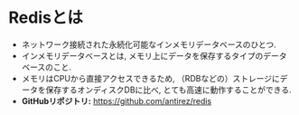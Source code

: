 # Redisとは
- ネットワーク接続された永続化可能なインメモリデータベースのひとつ.
- インメモリデータベースとは, メモリ上にデータを保存するタイプのデータベースのこと.
- メモリはCPUから直接アクセスできるため, （RDBなどの）ストレージにデータを保存するオンディスクDBに比べ, とても高速に動作することができる.
- **GitHubリポジトリ:** https://github.com/antirez/redis
